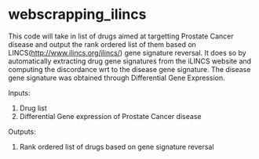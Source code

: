 # webscrapping_ilincs
This code will take in list of drugs aimed at targetting Prostate Cancer disease and output the rank ordered list of them based on LINCS(http://www.ilincs.org/ilincs/) gene signature reversal. It does so by automatically extracting drug gene signatures from the iLINCS website and computing the discordance wrt to the disease gene signature. The disease gene signature was obtained through Differential Gene Expression.

Inputs:
1. Drug list
2. Differential Gene expression of Prostate Cancer disease

Outputs:
1. Rank ordered list of drugs based on gene signature reversal
